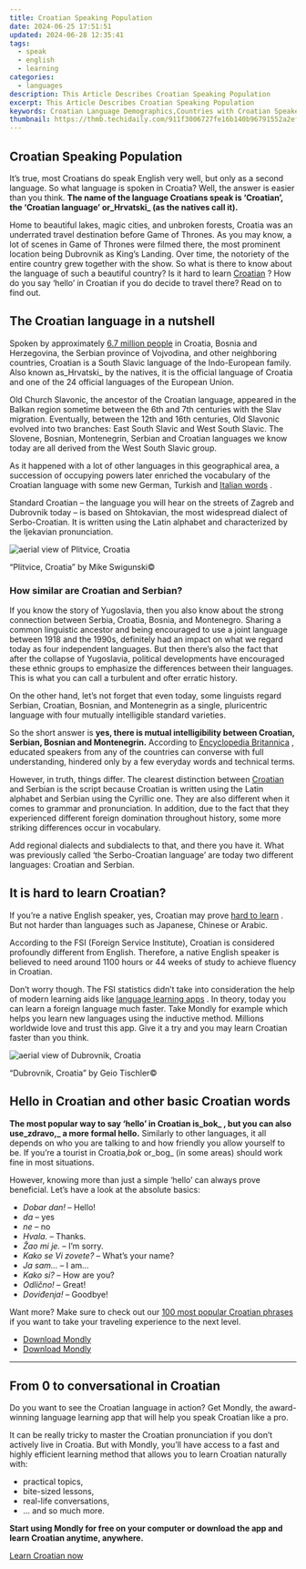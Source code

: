 ```yaml
---
title: Croatian Speaking Population
date: 2024-06-25 17:51:51
updated: 2024-06-28 12:35:41
tags:
  - speak
  - english
  - learning
categories:
  - languages
description: This Article Describes Croatian Speaking Population
excerpt: This Article Describes Croatian Speaking Population
keywords: Croatian Language Demographics,Countries with Croatian Speakers,Global Croatian Speaker Statistics,Croatian as a Second Language Adoption,Learning Croatian for Expats,Linguistic Diversity,Croatia's Multilingual Society
thumbnail: https://thmb.techidaily.com/911f3006727fe16b140b96791552a2ef85c3bfe958d62fe3b92ea45616652f65.jpg
---
```


## Croatian Speaking Population

 It’s true, most Croatians do speak English very well, but only as a second language. So what language is spoken in Croatia? Well, the answer is easier than you think. **The name of the language Croatians speak is ‘Croatian’, the ‘Croatian language’ or_Hrvatski_ (as the natives call it).**

 Home to beautiful lakes, magic cities, and unbroken forests, Croatia was an underrated travel destination before Game of Thrones. As you may know, a lot of scenes in Game of Thrones were filmed there, the most prominent location being Dubrovnik as King’s Landing. Over time, the notoriety of the entire country grew together with the show. So what is there to know about the language of such a beautiful country? Is it hard to learn [Croatian](https://shop.mondly.com/affiliate.php?ACCOUNT=ATISTUDI&AFFILIATE=108875&PATH=https://www.mondly.com?AFFILIATE=108875) ? How do you say ‘hello’ in Croatian if you do decide to travel there? Read on to find out.

## The Croatian language in a nutshell

 Spoken by approximately [6.7 million people](https://www.ethnologue.com/language/hrv) in Croatia, Bosnia and Herzegovina, the Serbian province of Vojvodina, and other neighboring countries, Croatian is a South Slavic language of the Indo-European family. Also known as_Hrvatski_ by the natives, it is the official language of Croatia and one of the 24 official languages of the European Union.

 Old Church Slavonic, the ancestor of the Croatian language, appeared in the Balkan region sometime between the 6th and 7th centuries with the Slav migration. Eventually, between the 12th and 16th centuries, Old Slavonic evolved into two branches: East South Slavic and West South Slavic. The Slovene, Bosnian, Montenegrin, Serbian and Croatian languages we know today are all derived from the West South Slavic group.

 As it happened with a lot of other languages in this geographical area, a succession of occupying powers later enriched the vocabulary of the Croatian language with some new German, Turkish and [Italian words](https://shop.mondly.com/affiliate.php?ACCOUNT=ATISTUDI&AFFILIATE=108875&PATH=https://www.mondly.com?AFFILIATE=108875) .

 Standard Croatian – the language you will hear on the streets of Zagreb and Dubrovnik today – is based on Shtokavian, the most widespread dialect of Serbo-Croatian. It is written using the Latin alphabet and characterized by the Ijekavian pronunciation.

![aerial view of Plitvice, Croatia](https://edge.mondly.com/blog/wp-content/uploads/2021/10/language-in-croatia-960x734.jpg "What Language Is Spoken In Croatia? 2")

 “Plitvice, Croatia” by Mike Swigunski©

### How similar are Croatian and Serbian?

 If you know the story of Yugoslavia, then you also know about the strong connection between Serbia, Croatia, Bosnia, and Montenegro. Sharing a common linguistic ancestor and being encouraged to use a joint language between 1918 and the 1990s, definitely had an impact on what we regard today as four independent languages. But then there’s also the fact that after the collapse of Yugoslavia, political developments have encouraged these ethnic groups to emphasize the differences between their languages. This is what you can call a turbulent and ofter erratic history.

 On the other hand, let’s not forget that even today, some linguists regard Serbian, Croatian, Bosnian, and Montenegrin as a single, pluricentric language with four mutually intelligible standard varieties.

 So the short answer is **yes, there is mutual intelligibility between Croatian, Serbian, Bosnian and Montenegrin.** According to [Encyclopedia Britannica](https://www.britannica.com/topic/Bosnian-Croatian-Montenegrin-Serbian-language/Serbo-Croatian-in-the-20th-century-and-after) , educated speakers from any of the countries can converse with full understanding, hindered only by a few everyday words and technical terms.

 However, in truth, things differ. The clearest distinction between [Croatian](https://www.britannica.com/place/Croatia/People#ref42766) and Serbian is the script because Croatian is written using the Latin alphabet and Serbian using the Cyrillic one. They are also different when it comes to grammar and pronunciation. In addition, due to the fact that they experienced different foreign domination throughout history, some more striking differences occur in vocabulary.

 Add regional dialects and subdialects to that, and there you have it. What was previously called ‘the Serbo-Croatian language’ are today two different languages: Croatian and Serbian.

## It is hard to learn Croatian?

 If you’re a native English speaker, yes, Croatian may prove [hard to learn](https://shop.mondly.com/affiliate.php?ACCOUNT=ATISTUDI&AFFILIATE=108875&PATH=https://www.mondly.com?AFFILIATE=108875) . But not harder than languages such as Japanese, Chinese or Arabic.

 According to the FSI (Foreign Service Institute), Croatian is considered profoundly different from English. Therefore, a native English speaker is believed to need around 1100 hours or 44 weeks of study to achieve fluency in Croatian.

 Don’t worry though. The FSI statistics didn’t take into consideration the help of modern learning aids like [language learning apps](https://shop.mondly.com/affiliate.php?ACCOUNT=ATISTUDI&AFFILIATE=108875&PATH=https://www.mondly.com?AFFILIATE=108875) . In theory, today you can learn a foreign language much faster. Take Mondly for example which helps you learn new languages using the inductive method. Millions worldwide love and trust this app. Give it a try and you may learn Croatian faster than you think.

![aerial view of Dubrovnik, Croatia](https://edge.mondly.com/blog/wp-content/uploads/2021/10/croatian-language-960x640.jpg "What Language Is Spoken In Croatia? 3")

 “Dubrovnik, Croatia” by Geio Tischler©

## Hello in Croatian and other basic Croatian words

 **The most popular way to say ‘hello’ in Croatian is_bok_ , but you can also use_zdravo,_ a more formal hello.** Similarly to other languages, it all depends on who you are talking to and how friendly you allow yourself to be. If you’re a tourist in Croatia,_bok_ or_bog_ (in some areas) should work fine in most situations.

 However, knowing more than just a simple ‘hello’ can always prove beneficial. Let’s have a look at the absolute basics:

* _Dobar dan!_ – Hello!
* _da_ – yes
* _ne_ – no
* _Hvala._ – Thanks.
* _Žao mi je._ – I’m sorry.
* _Kako se Vi zovete?_ – What’s your name?
* _Ja sam…_ – I am…
* _Kako si?_ – How are you?
* _Odlično!_ – Great!
* _Doviđenja!_ – Goodbye!

 Want more? Make sure to check out our [100 most popular Croatian phrases](https://shop.mondly.com/affiliate.php?ACCOUNT=ATISTUDI&AFFILIATE=108875&PATH=https://www.mondly.com?AFFILIATE=108875) if you want to take your traveling experience to the next level.

* [Download Mondly](https://www.facebook.com/sharer/sharer.php?u=https%3A%2F%2Fwww.mondly.com%2Fblog%2Flanguage-in-croatia%2F&t=What+Language+Is+Spoken+in+Croatia%3F "Share on Facebook")
* [Download Mondly](https://shop.mondly.com/affiliate.php?ACCOUNT=ATISTUDI&AFFILIATE=108875&PATH=https://www.mondly.com?AFFILIATE=108875)

---

## From 0 to conversational in Croatian

 Do you want to see the Croatian language in action? Get Mondly, the award-winning language learning app that will help you speak Croatian like a pro.

 It can be really tricky to master the Croatian pronunciation if you don’t actively live in Croatia. But with Mondly, you’ll have access to a fast and highly efficient learning method that allows you to learn Croatian naturally with:

* practical topics,
* bite-sized lessons,
* real-life conversations,
* … and so much more.

 **Start using Mondly for free on your computer or download the app and learn Croatian anytime, anywhere.**

[Learn Croatian now](https://adjt.mondly.com/5ixfg4k?campaign=blog-post-id-6173&fallback=https%3A%2F%2Fapp.mondly.com%3Futm%5Fmedium%3Dblog%5Fblog-post-id-6173%26utm%5Fsource%3Dblog-post-id-6173&redirect%5Fmacos=https%3A%2F%2Fapp.mondly.com%3Futm%5Fmedium%3Dblog%5Fblog-post-id-6173%26utm%5Fsource%3Dblog-post-id-6173&redirect%5Fandroid=https%3A%2F%2Fplay.google.com%2Fstore%2Fapps%2Fdetails%3Fid%3Dcom.atistudios.mondly.languages%3Futm%5Fmedium%3Dblog%5Fblog-post-id-6173%26utm%5Fsource%3Dblog-post-id-6173&redirect%5Fios=https%3A%2F%2Fapps.apple.com%2Fapp%2Fapple-store%2Fid987873536%3Fpt%3D78954800%26ct%3Dblog-post-id-6173%26mt%3D8 "Learn Croatian now")

<ins class="adsbygoogle"
     style="display:block"
     data-ad-format="autorelaxed"
     data-ad-client="ca-pub-7571918770474297"
     data-ad-slot="1223367746"></ins>



<ins class="adsbygoogle"
     style="display:block"
     data-ad-client="ca-pub-7571918770474297"
     data-ad-slot="8358498916"
     data-ad-format="auto"
     data-full-width-responsive="true"></ins>
